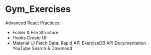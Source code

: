 # Gym_Exercises

Advanced React Practices:
 - Folder & File Structure
 - Hooks
Create UI:
 - Material UI
Fetch Data:
 Rapid API
 ExerciseDB API Documentation
 YouTube Search & Download
